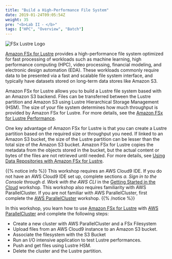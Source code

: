 ```yaml
---
title: "Build a High-Performance File System"
date: 2019-01-24T09:05:54Z
weight: 35
pre: "<b>Lab II ⁃ </b>"
tags: ["HPC", "Overview", "Batch"]
---
```


![FSx Lustre Logo](/images/06-fsx-for-lustre/fsx-logo.png)

[Amazon FSx for Lustre](https://aws.amazon.com/fsx/lustre/) provides a high-performance file system optimized for fast processing of workloads such as machine learning, high performance computing (HPC), video processing, financial modeling, and electronic design automation (EDA). These workloads commonly require data to be presented via a fast and scalable file system interface, and typically have datasets stored on long-term data stores like Amazon S3.

Amazon FSx for Lustre allows you to build a Lustre file system based with an Amazon S3 backend. Files can be transferred between the Lustre partition and Amazon S3 using Lustre Hierarchical Storage Management (HSM). The size of your file system determines how much throughput is provided by Amazon FSx for Lustre. For more details, see the [Amazon FSx for Lustre Performance](https://docs.aws.amazon.com/fsx/latest/LustreGuide/performance.html).

One key advantage of Amazon FSx for Lustre is that you can create a Lustre partition based on the required size or throughput you need. If linked to an Amazon S3 bucket, the size of the Lustre partition can be lesser than the total size of the Amazon S3 bucket. Amazon FSx for Lustre copies the metadata from the objects stored in the bucket, but the actual content or bytes of the files are not retrieved until needed. For more details, see [Using Data Repositories with Amazon FSx for Lustre](https://docs.aws.amazon.com/fsx/latest/LustreGuide/fsx-data-repositories.html).

{{% notice info %}}
This workshop requires an AWS Cloud9 IDE. If you do not have an AWS Cloud9 IDE set up, complete sections *a. Sign in to the Console* through *d. Work with the AWS CLI* in the [Getting Started in the Cloud](/02-aws-getting-started.html) workshop.
This workshop also requires familiarity with AWS ParallelCluster. If you are not familiar with AWS ParallelCluster, first complete the [AWS ParallelCluster](/03-hpc-aws-parallelcluster-workshop.html) workshop.
{{% /notice %}}

In this workshop, you learn how to use [Amazon FSx for Lustre](https://aws.amazon.com/fsx/lustre/) with [AWS ParallelCluster](https://aws.amazon.com/hpc/parallelcluster/) and complete the following steps:

- Create a new cluster with AWS ParallelCluster and a FSx Filesystem
- Upload files from an AWS Cloud9 instance to an Amazon S3 bucket.
- Associate the filesystem with the S3 Bucket
- Run an I/O intensive application to test Lustre performances.
- Push and get files using Lustre HSM.
- Delete the cluster and the Lustre partition.
